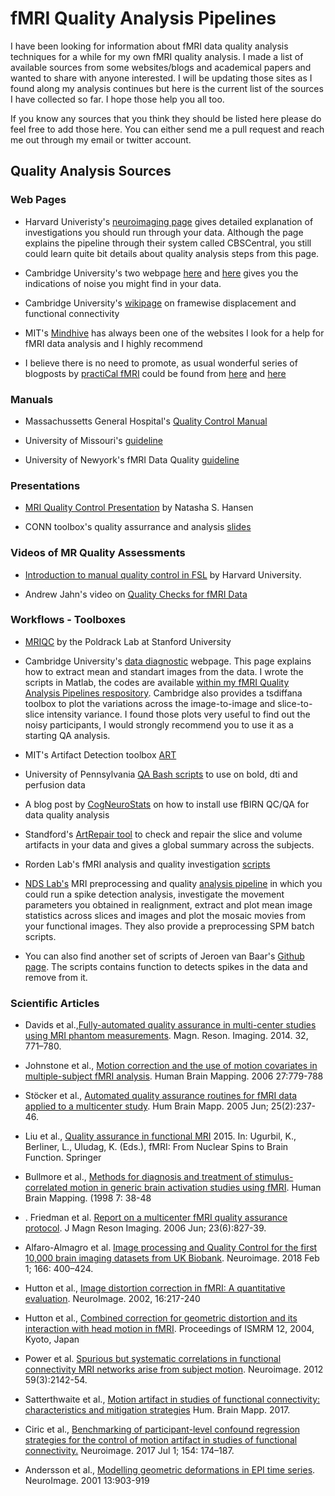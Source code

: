 # fMRI Quality Analysis Pipelines

I have been looking for information about fMRI data quality analysis techniques for a while for my own fMRI quality analysis. I made a list of available sources from some websites/blogs and academical papers and wanted to share with anyone interested. I will be updating those sites as I found along my analysis continues but here is the current list of the sources I have collected so far. I hope those help you all too. 

If you know any sources that you think they should be listed here please do feel free to add those here. You can either send me a pull request and reach me out through my email or twitter account.



## Quality Analysis Sources

### Web Pages

* Harvard Univeristy's [neuroimaging page](http://cbs.fas.harvard.edu/science/core-facilities/neuroimaging/information-investigators/qc) gives detailed explanation of investigations you should run through your data. Although the page explains the pipeline through their system called CBSCentral, you still could learn quite bit details about quality analysis steps from this page.

* Cambridge University's two webpage [here](http://imaging.mrc-cbu.cam.ac.uk/imaging/CommonArtefacts#spinhistory) and [here](http://imaging.mrc-cbu.cam.ac.uk/imaging/DataDiagnostics) gives you the indications of noise you might find in your data. 

* Cambridge University's [wikipage](https://wiki.cam.ac.uk/bmuwiki/FMRI) on framewise displacement and functional connectivity

* MIT's [Mindhive](http://mindhive.mit.edu/node/54) has always been one of the websites I look for a help for fMRI data analysis and I highly recommend 

* I believe there is no need to promote, as usual wonderful series of blogposts by [practiCal fMRI](https://twitter.com/practiCalfMRI) could be found from [here](https://practicalfmri.blogspot.com/2011/11/understanding-fmri-artifacts.html) and [here](https://practicalfmri.blogspot.com/2011/11/understanding-fmri-artifacts-good.html) 




### Manuals
* Massachussetts General Hospital's [Quality Control Manual](http://cbs.fas.harvard.edu/usr/mcmains/CBS_MRI_Qualitative_Quality_Control_Manual.pdf)

* University of Missouri's [guideline](http://bic.missouri.edu/doc/instruction_for_data_quality.pdf)

* University of Newyork's fMRI Data Quality [guideline](http://cbi.nyu.edu/Downloads/dataQuality.pdf)



### Presentations
* [MRI Quality Control Presentation](http://cbs.fas.harvard.edu/usr/mcmains/CBS_MRI_Quality_Control_Workshop.pdf) by Natasha S. Hansen

* CONN toolbox's quality assurrance and analysis [slides](https://web.conn-toolbox.org/tutorials#h.p_Pk74qAeMP6Ml)


### Videos of MR Quality Assessments

* [Introduction to manual quality control in FSL](https://vimeo.com/61213860) by Harvard University.

* Andrew Jahn's video on [Quality Checks for fMRI Data](https://www.youtube.com/watch?v=fvv2dr3pT7I) 



### Workflows - Toolboxes

* [MRIQC](https://mriqc.readthedocs.io/en/stable/) by the Poldrack Lab at Stanford University

* Cambridge University's [data diagnostic](http://imaging.mrc-cbu.cam.ac.uk/imaging/DataDiagnostics) webpage. This page explains how to extract mean and standart images from the data. I wrote the scripts in Matlab, the codes are available [within my fMRI Quality Analysis Pipelines respository](https://github.com/complexbrains/fMRI_Quality_Analysis_Pipelines). Cambridge also provides a tsdiffana toolbox to plot the variations across the image-to-image and slice-to-slice intensity variance. I found those plots very useful to find out the noisy participants, I would strongly recommend you to use it as a starting QA analysis. 

* MIT's Artifact Detection toolbox [ART](https://www.nitrc.org/projects/artifact_detect/)

* University of Pennsylvania [QA Bash scripts](https://www.med.upenn.edu/cmroi/qascripts.html_) to use on bold, dti and perfusion data 

* A blog post by [CogNeuroStats](http://blog.cogneurostats.com/2013/05/23/quality-checking-fmri/) on how to install use fBIRN QC/QA for data quality analysis 

* Standford's [ArtRepair tool](https://cibsr.stanford.edu/tools/human-brain-project/artrepair-software/artrepairinstructions.html) to check and repair the slice and volume artifacts in your data and gives a global summary across the subjects.

* Rorden Lab's fMRI analysis and quality investigation [scripts](https://github.com/rordenlab/spmScripts)

* [NDS Lab's](http://www.decisionneurosciencelab.com/) MRI preprocessing and quality [analysis pipeline](http://ndslab.github.io/mri_pipeline/doc/#!pages/howto_getting_started.md) in which you could run a spike detection analysis, investigate the movement parameters you obtained in realignment, extract and plot mean image statistics across slices and images and plot the mosaic movies from your functional images. They also provide a preprocessing SPM batch scripts. 

* You can also find another set of scripts of Jeroen van Baar's [Github page](https://github.com/jeroenvanbaar/mri_pipeline/tree/master/analysis_mri/2_data_quality_check). The scripts contains function to detects spikes in the data and remove from it.

### Scientific Articles

* Davids et al.,[Fully-automated quality assurance in multi-center studies using MRI phantom measurements](https://www.ncbi.nlm.nih.gov/pubmed/24602825). Magn. Reson. Imaging.  2014. 32, 771–780.
 
* Johnstone et al., [Motion correction and the use of motion covariates in multiple-subject fMRI analysis](https://onlinelibrary.wiley.com/doi/full/10.1002/hbm.20219). Human Brain Mapping. 2006 27:779-788

* Stöcker et al., [Automated quality assurance routines for fMRI data applied to a multicenter study](https://onlinelibrary.wiley.com/doi/full/10.1002/hbm.20096). Hum Brain Mapp. 2005 Jun; 25(2):237-46.

* Liu et al., [Quality assurance in functional MRI](https://link.springer.com/chapter/10.1007/978-1-4899-7591-1_10) 2015. In:
Ugurbil, K., Berliner, L., Uludag, K. (Eds.), fMRI: From Nuclear Spins to Brain Function.
Springer

* Bullmore et al., [Methods for diagnosis and treatment of stimulus-correlated motion in generic brain activation studies using fMRI](https://www.ncbi.nlm.nih.gov/pubmed/9882089). Human Brain Mapping. (1998 7: 38-48

* . Friedman et al. [Report on a multicenter fMRI quality assurance protocol](https://onlinelibrary.wiley.com/doi/full/10.1002/jmri.20583). J Magn Reson Imaging. 2006 Jun; 23(6):827-39. 

* Alfaro-Almagro et al. [Image processing and Quality Control for the first 10,000 brain imaging datasets from UK Biobank](https://www.ncbi.nlm.nih.gov/pmc/articles/PMC5770339/). Neuroimage. 2018 Feb 1; 166: 400–424.

* Hutton et al., [Image distortion correction in fMRI: A quantitative evaluation](https://pdfs.semanticscholar.org/2e7e/4aa5c4e9d52d1b0f8c5d981de1ecda160611.pdf). NeuroImage. 2002, 16:217-240

* Hutton et al., [Combined correction for geometric distortion and its interaction with head motion in fMRI](https://www.researchgate.net/publication/285129384_Combined_correction_for_geometric_distortion_and_its_interaction_with_head_motion_in_fMRI). Proceedings of ISMRM 12, 2004, Kyoto, Japan

* Power et al. [Spurious but systematic correlations in functional connectivity MRI networks arise from subject motion](https://www.ncbi.nlm.nih.gov/pubmed/22019881). Neuroimage. 2012 59(3):2142-54.

* Satterthwaite et al., [Motion artifact in studies of functional connectivity: characteristics and mitigation strategies](https://onlinelibrary.wiley.com/doi/full/10.1002/hbm.23665) Hum. Brain Mapp. 2017.

* Ciric et al., [Benchmarking of participant-level confound regression strategies for the control of motion artifact in studies of functional connectivity.](https://www.ncbi.nlm.nih.gov/pmc/articles/pmid/28302591/) Neuroimage. 2017 Jul 1; 154: 174–187.

* Andersson et al., [Modelling geometric deformations in EPI time series](http://citeseerx.ist.psu.edu/viewdoc/download?doi=10.1.1.159.3027&rep=rep1&type=pdf). NeuroImage. 2001 13:903-919





